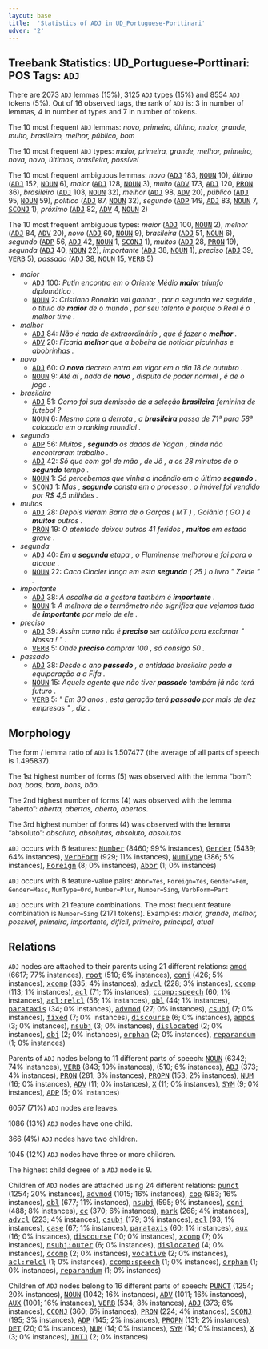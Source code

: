 ```yaml
---
layout: base
title:  'Statistics of ADJ in UD_Portuguese-Porttinari'
udver: '2'
---
```


## Treebank Statistics: UD_Portuguese-Porttinari: POS Tags: `ADJ`

There are 2073 `ADJ` lemmas (15%), 3125 `ADJ` types (15%) and 8554 `ADJ` tokens (5%).
Out of 16 observed tags, the rank of `ADJ` is: 3 in number of lemmas, 4 in number of types and 7 in number of tokens.

The 10 most frequent `ADJ` lemmas: <em>novo, primeiro, último, maior, grande, muito, brasileiro, melhor, público, bom</em>

The 10 most frequent `ADJ` types:  <em>maior, primeira, grande, melhor, primeiro, nova, novo, últimos, brasileira, possível</em>

The 10 most frequent ambiguous lemmas: <em>novo</em> (<tt><a href="pt_porttinari-pos-ADJ.html">ADJ</a></tt> 183, <tt><a href="pt_porttinari-pos-NOUN.html">NOUN</a></tt> 10), <em>último</em> (<tt><a href="pt_porttinari-pos-ADJ.html">ADJ</a></tt> 152, <tt><a href="pt_porttinari-pos-NOUN.html">NOUN</a></tt> 6), <em>maior</em> (<tt><a href="pt_porttinari-pos-ADJ.html">ADJ</a></tt> 128, <tt><a href="pt_porttinari-pos-NOUN.html">NOUN</a></tt> 3), <em>muito</em> (<tt><a href="pt_porttinari-pos-ADV.html">ADV</a></tt> 173, <tt><a href="pt_porttinari-pos-ADJ.html">ADJ</a></tt> 120, <tt><a href="pt_porttinari-pos-PRON.html">PRON</a></tt> 36), <em>brasileiro</em> (<tt><a href="pt_porttinari-pos-ADJ.html">ADJ</a></tt> 103, <tt><a href="pt_porttinari-pos-NOUN.html">NOUN</a></tt> 32), <em>melhor</em> (<tt><a href="pt_porttinari-pos-ADJ.html">ADJ</a></tt> 98, <tt><a href="pt_porttinari-pos-ADV.html">ADV</a></tt> 20), <em>público</em> (<tt><a href="pt_porttinari-pos-ADJ.html">ADJ</a></tt> 95, <tt><a href="pt_porttinari-pos-NOUN.html">NOUN</a></tt> 59), <em>político</em> (<tt><a href="pt_porttinari-pos-ADJ.html">ADJ</a></tt> 87, <tt><a href="pt_porttinari-pos-NOUN.html">NOUN</a></tt> 32), <em>segundo</em> (<tt><a href="pt_porttinari-pos-ADP.html">ADP</a></tt> 149, <tt><a href="pt_porttinari-pos-ADJ.html">ADJ</a></tt> 83, <tt><a href="pt_porttinari-pos-NOUN.html">NOUN</a></tt> 7, <tt><a href="pt_porttinari-pos-SCONJ.html">SCONJ</a></tt> 1), <em>próximo</em> (<tt><a href="pt_porttinari-pos-ADJ.html">ADJ</a></tt> 82, <tt><a href="pt_porttinari-pos-ADV.html">ADV</a></tt> 4, <tt><a href="pt_porttinari-pos-NOUN.html">NOUN</a></tt> 2)

The 10 most frequent ambiguous types:  <em>maior</em> (<tt><a href="pt_porttinari-pos-ADJ.html">ADJ</a></tt> 100, <tt><a href="pt_porttinari-pos-NOUN.html">NOUN</a></tt> 2), <em>melhor</em> (<tt><a href="pt_porttinari-pos-ADJ.html">ADJ</a></tt> 84, <tt><a href="pt_porttinari-pos-ADV.html">ADV</a></tt> 20), <em>novo</em> (<tt><a href="pt_porttinari-pos-ADJ.html">ADJ</a></tt> 60, <tt><a href="pt_porttinari-pos-NOUN.html">NOUN</a></tt> 9), <em>brasileira</em> (<tt><a href="pt_porttinari-pos-ADJ.html">ADJ</a></tt> 51, <tt><a href="pt_porttinari-pos-NOUN.html">NOUN</a></tt> 6), <em>segundo</em> (<tt><a href="pt_porttinari-pos-ADP.html">ADP</a></tt> 56, <tt><a href="pt_porttinari-pos-ADJ.html">ADJ</a></tt> 42, <tt><a href="pt_porttinari-pos-NOUN.html">NOUN</a></tt> 1, <tt><a href="pt_porttinari-pos-SCONJ.html">SCONJ</a></tt> 1), <em>muitos</em> (<tt><a href="pt_porttinari-pos-ADJ.html">ADJ</a></tt> 28, <tt><a href="pt_porttinari-pos-PRON.html">PRON</a></tt> 19), <em>segunda</em> (<tt><a href="pt_porttinari-pos-ADJ.html">ADJ</a></tt> 40, <tt><a href="pt_porttinari-pos-NOUN.html">NOUN</a></tt> 22), <em>importante</em> (<tt><a href="pt_porttinari-pos-ADJ.html">ADJ</a></tt> 38, <tt><a href="pt_porttinari-pos-NOUN.html">NOUN</a></tt> 1), <em>preciso</em> (<tt><a href="pt_porttinari-pos-ADJ.html">ADJ</a></tt> 39, <tt><a href="pt_porttinari-pos-VERB.html">VERB</a></tt> 5), <em>passado</em> (<tt><a href="pt_porttinari-pos-ADJ.html">ADJ</a></tt> 38, <tt><a href="pt_porttinari-pos-NOUN.html">NOUN</a></tt> 15, <tt><a href="pt_porttinari-pos-VERB.html">VERB</a></tt> 5)


* <em>maior</em>
  * <tt><a href="pt_porttinari-pos-ADJ.html">ADJ</a></tt> 100: <em>Putin encontra em o Oriente Médio <b>maior</b> triunfo diplomático .</em>
  * <tt><a href="pt_porttinari-pos-NOUN.html">NOUN</a></tt> 2: <em>Cristiano Ronaldo vai ganhar , por a segunda vez seguida , o título de <b>maior</b> de o mundo , por seu talento e porque o Real é o melhor time .</em>
* <em>melhor</em>
  * <tt><a href="pt_porttinari-pos-ADJ.html">ADJ</a></tt> 84: <em>Não é nada de extraordinário , que é fazer o <b>melhor</b> .</em>
  * <tt><a href="pt_porttinari-pos-ADV.html">ADV</a></tt> 20: <em>Ficaria <b>melhor</b> que a bobeira de noticiar picuinhas e abobrinhas .</em>
* <em>novo</em>
  * <tt><a href="pt_porttinari-pos-ADJ.html">ADJ</a></tt> 60: <em>O <b>novo</b> decreto entra em vigor em o dia 18 de outubro .</em>
  * <tt><a href="pt_porttinari-pos-NOUN.html">NOUN</a></tt> 9: <em>Até aí , nada de <b>novo</b> , disputa de poder normal , é de o jogo .</em>
* <em>brasileira</em>
  * <tt><a href="pt_porttinari-pos-ADJ.html">ADJ</a></tt> 51: <em>Como foi sua demissão de a seleção <b>brasileira</b> feminina de futebol ?</em>
  * <tt><a href="pt_porttinari-pos-NOUN.html">NOUN</a></tt> 6: <em>Mesmo com a derrota , a <b>brasileira</b> passa de 71ª para 58ª colocada em o ranking mundial .</em>
* <em>segundo</em>
  * <tt><a href="pt_porttinari-pos-ADP.html">ADP</a></tt> 56: <em>Muitos , <b>segundo</b> os dados de Yagan , ainda não encontraram trabalho .</em>
  * <tt><a href="pt_porttinari-pos-ADJ.html">ADJ</a></tt> 42: <em>Só que com gol de mão , de Jô , a os 28 minutos de o <b>segundo</b> tempo .</em>
  * <tt><a href="pt_porttinari-pos-NOUN.html">NOUN</a></tt> 1: <em>Só percebemos que vinha o incêndio em o último <b>segundo</b> .</em>
  * <tt><a href="pt_porttinari-pos-SCONJ.html">SCONJ</a></tt> 1: <em>Mas , <b>segundo</b> consta em o processo , o imóvel foi vendido por R$ 4,5 milhões .</em>
* <em>muitos</em>
  * <tt><a href="pt_porttinari-pos-ADJ.html">ADJ</a></tt> 28: <em>Depois vieram Barra de o Garças ( MT ) , Goiânia ( GO ) e <b>muitos</b> outros .</em>
  * <tt><a href="pt_porttinari-pos-PRON.html">PRON</a></tt> 19: <em>O atentado deixou outros 41 feridos , <b>muitos</b> em estado grave .</em>
* <em>segunda</em>
  * <tt><a href="pt_porttinari-pos-ADJ.html">ADJ</a></tt> 40: <em>Em a <b>segunda</b> etapa , o Fluminense melhorou e foi para o ataque .</em>
  * <tt><a href="pt_porttinari-pos-NOUN.html">NOUN</a></tt> 22: <em>Caco Ciocler lança em esta <b>segunda</b> ( 25 ) o livro " Zeide " .</em>
* <em>importante</em>
  * <tt><a href="pt_porttinari-pos-ADJ.html">ADJ</a></tt> 38: <em>A escolha de a gestora também é <b>importante</b> .</em>
  * <tt><a href="pt_porttinari-pos-NOUN.html">NOUN</a></tt> 1: <em>A melhora de o termômetro não significa que vejamos tudo de <b>importante</b> por meio de ele .</em>
* <em>preciso</em>
  * <tt><a href="pt_porttinari-pos-ADJ.html">ADJ</a></tt> 39: <em>Assim como não é <b>preciso</b> ser católico para exclamar " Nossa ! " .</em>
  * <tt><a href="pt_porttinari-pos-VERB.html">VERB</a></tt> 5: <em>Onde <b>preciso</b> comprar 100 , só consigo 50 .</em>
* <em>passado</em>
  * <tt><a href="pt_porttinari-pos-ADJ.html">ADJ</a></tt> 38: <em>Desde o ano <b>passado</b> , a entidade brasileira pede a equiparação a a Fifa .</em>
  * <tt><a href="pt_porttinari-pos-NOUN.html">NOUN</a></tt> 15: <em>Aquele agente que não tiver <b>passado</b> também já não terá futuro .</em>
  * <tt><a href="pt_porttinari-pos-VERB.html">VERB</a></tt> 5: <em>" Em 30 anos , esta geração terá <b>passado</b> por mais de dez empresas " , diz .</em>

## Morphology

The form / lemma ratio of `ADJ` is 1.507477 (the average of all parts of speech is 1.495837).

The 1st highest number of forms (5) was observed with the lemma “bom”: <em>boa, boas, bom, bons, bão</em>.

The 2nd highest number of forms (4) was observed with the lemma “aberto”: <em>aberta, abertas, aberto, abertos</em>.

The 3rd highest number of forms (4) was observed with the lemma “absoluto”: <em>absoluta, absolutas, absoluto, absolutos</em>.

`ADJ` occurs with 6 features: <tt><a href="pt_porttinari-feat-Number.html">Number</a></tt> (8460; 99% instances), <tt><a href="pt_porttinari-feat-Gender.html">Gender</a></tt> (5439; 64% instances), <tt><a href="pt_porttinari-feat-VerbForm.html">VerbForm</a></tt> (929; 11% instances), <tt><a href="pt_porttinari-feat-NumType.html">NumType</a></tt> (386; 5% instances), <tt><a href="pt_porttinari-feat-Foreign.html">Foreign</a></tt> (8; 0% instances), <tt><a href="pt_porttinari-feat-Abbr.html">Abbr</a></tt> (1; 0% instances)

`ADJ` occurs with 8 feature-value pairs: `Abbr=Yes`, `Foreign=Yes`, `Gender=Fem`, `Gender=Masc`, `NumType=Ord`, `Number=Plur`, `Number=Sing`, `VerbForm=Part`

`ADJ` occurs with 21 feature combinations.
The most frequent feature combination is `Number=Sing` (2171 tokens).
Examples: <em>maior, grande, melhor, possível, primeira, importante, difícil, primeiro, principal, atual</em>


## Relations

`ADJ` nodes are attached to their parents using 21 different relations: <tt><a href="pt_porttinari-dep-amod.html">amod</a></tt> (6617; 77% instances), <tt><a href="pt_porttinari-dep-root.html">root</a></tt> (510; 6% instances), <tt><a href="pt_porttinari-dep-conj.html">conj</a></tt> (426; 5% instances), <tt><a href="pt_porttinari-dep-xcomp.html">xcomp</a></tt> (335; 4% instances), <tt><a href="pt_porttinari-dep-advcl.html">advcl</a></tt> (228; 3% instances), <tt><a href="pt_porttinari-dep-ccomp.html">ccomp</a></tt> (113; 1% instances), <tt><a href="pt_porttinari-dep-acl.html">acl</a></tt> (71; 1% instances), <tt><a href="pt_porttinari-dep-ccomp-speech.html">ccomp:speech</a></tt> (60; 1% instances), <tt><a href="pt_porttinari-dep-acl-relcl.html">acl:relcl</a></tt> (56; 1% instances), <tt><a href="pt_porttinari-dep-obl.html">obl</a></tt> (44; 1% instances), <tt><a href="pt_porttinari-dep-parataxis.html">parataxis</a></tt> (34; 0% instances), <tt><a href="pt_porttinari-dep-advmod.html">advmod</a></tt> (27; 0% instances), <tt><a href="pt_porttinari-dep-csubj.html">csubj</a></tt> (7; 0% instances), <tt><a href="pt_porttinari-dep-fixed.html">fixed</a></tt> (7; 0% instances), <tt><a href="pt_porttinari-dep-discourse.html">discourse</a></tt> (6; 0% instances), <tt><a href="pt_porttinari-dep-appos.html">appos</a></tt> (3; 0% instances), <tt><a href="pt_porttinari-dep-nsubj.html">nsubj</a></tt> (3; 0% instances), <tt><a href="pt_porttinari-dep-dislocated.html">dislocated</a></tt> (2; 0% instances), <tt><a href="pt_porttinari-dep-obj.html">obj</a></tt> (2; 0% instances), <tt><a href="pt_porttinari-dep-orphan.html">orphan</a></tt> (2; 0% instances), <tt><a href="pt_porttinari-dep-reparandum.html">reparandum</a></tt> (1; 0% instances)

Parents of `ADJ` nodes belong to 11 different parts of speech: <tt><a href="pt_porttinari-pos-NOUN.html">NOUN</a></tt> (6342; 74% instances), <tt><a href="pt_porttinari-pos-VERB.html">VERB</a></tt> (843; 10% instances),  (510; 6% instances), <tt><a href="pt_porttinari-pos-ADJ.html">ADJ</a></tt> (373; 4% instances), <tt><a href="pt_porttinari-pos-PRON.html">PRON</a></tt> (281; 3% instances), <tt><a href="pt_porttinari-pos-PROPN.html">PROPN</a></tt> (153; 2% instances), <tt><a href="pt_porttinari-pos-NUM.html">NUM</a></tt> (16; 0% instances), <tt><a href="pt_porttinari-pos-ADV.html">ADV</a></tt> (11; 0% instances), <tt><a href="pt_porttinari-pos-X.html">X</a></tt> (11; 0% instances), <tt><a href="pt_porttinari-pos-SYM.html">SYM</a></tt> (9; 0% instances), <tt><a href="pt_porttinari-pos-ADP.html">ADP</a></tt> (5; 0% instances)

6057 (71%) `ADJ` nodes are leaves.

1086 (13%) `ADJ` nodes have one child.

366 (4%) `ADJ` nodes have two children.

1045 (12%) `ADJ` nodes have three or more children.

The highest child degree of a `ADJ` node is 9.

Children of `ADJ` nodes are attached using 24 different relations: <tt><a href="pt_porttinari-dep-punct.html">punct</a></tt> (1254; 20% instances), <tt><a href="pt_porttinari-dep-advmod.html">advmod</a></tt> (1015; 16% instances), <tt><a href="pt_porttinari-dep-cop.html">cop</a></tt> (983; 16% instances), <tt><a href="pt_porttinari-dep-obl.html">obl</a></tt> (677; 11% instances), <tt><a href="pt_porttinari-dep-nsubj.html">nsubj</a></tt> (595; 9% instances), <tt><a href="pt_porttinari-dep-conj.html">conj</a></tt> (488; 8% instances), <tt><a href="pt_porttinari-dep-cc.html">cc</a></tt> (370; 6% instances), <tt><a href="pt_porttinari-dep-mark.html">mark</a></tt> (268; 4% instances), <tt><a href="pt_porttinari-dep-advcl.html">advcl</a></tt> (223; 4% instances), <tt><a href="pt_porttinari-dep-csubj.html">csubj</a></tt> (179; 3% instances), <tt><a href="pt_porttinari-dep-acl.html">acl</a></tt> (93; 1% instances), <tt><a href="pt_porttinari-dep-case.html">case</a></tt> (67; 1% instances), <tt><a href="pt_porttinari-dep-parataxis.html">parataxis</a></tt> (60; 1% instances), <tt><a href="pt_porttinari-dep-aux.html">aux</a></tt> (16; 0% instances), <tt><a href="pt_porttinari-dep-discourse.html">discourse</a></tt> (10; 0% instances), <tt><a href="pt_porttinari-dep-xcomp.html">xcomp</a></tt> (7; 0% instances), <tt><a href="pt_porttinari-dep-nsubj-outer.html">nsubj:outer</a></tt> (6; 0% instances), <tt><a href="pt_porttinari-dep-dislocated.html">dislocated</a></tt> (4; 0% instances), <tt><a href="pt_porttinari-dep-ccomp.html">ccomp</a></tt> (2; 0% instances), <tt><a href="pt_porttinari-dep-vocative.html">vocative</a></tt> (2; 0% instances), <tt><a href="pt_porttinari-dep-acl-relcl.html">acl:relcl</a></tt> (1; 0% instances), <tt><a href="pt_porttinari-dep-ccomp-speech.html">ccomp:speech</a></tt> (1; 0% instances), <tt><a href="pt_porttinari-dep-orphan.html">orphan</a></tt> (1; 0% instances), <tt><a href="pt_porttinari-dep-reparandum.html">reparandum</a></tt> (1; 0% instances)

Children of `ADJ` nodes belong to 16 different parts of speech: <tt><a href="pt_porttinari-pos-PUNCT.html">PUNCT</a></tt> (1254; 20% instances), <tt><a href="pt_porttinari-pos-NOUN.html">NOUN</a></tt> (1042; 16% instances), <tt><a href="pt_porttinari-pos-ADV.html">ADV</a></tt> (1011; 16% instances), <tt><a href="pt_porttinari-pos-AUX.html">AUX</a></tt> (1001; 16% instances), <tt><a href="pt_porttinari-pos-VERB.html">VERB</a></tt> (534; 8% instances), <tt><a href="pt_porttinari-pos-ADJ.html">ADJ</a></tt> (373; 6% instances), <tt><a href="pt_porttinari-pos-CCONJ.html">CCONJ</a></tt> (360; 6% instances), <tt><a href="pt_porttinari-pos-PRON.html">PRON</a></tt> (224; 4% instances), <tt><a href="pt_porttinari-pos-SCONJ.html">SCONJ</a></tt> (195; 3% instances), <tt><a href="pt_porttinari-pos-ADP.html">ADP</a></tt> (145; 2% instances), <tt><a href="pt_porttinari-pos-PROPN.html">PROPN</a></tt> (131; 2% instances), <tt><a href="pt_porttinari-pos-DET.html">DET</a></tt> (20; 0% instances), <tt><a href="pt_porttinari-pos-NUM.html">NUM</a></tt> (14; 0% instances), <tt><a href="pt_porttinari-pos-SYM.html">SYM</a></tt> (14; 0% instances), <tt><a href="pt_porttinari-pos-X.html">X</a></tt> (3; 0% instances), <tt><a href="pt_porttinari-pos-INTJ.html">INTJ</a></tt> (2; 0% instances)

